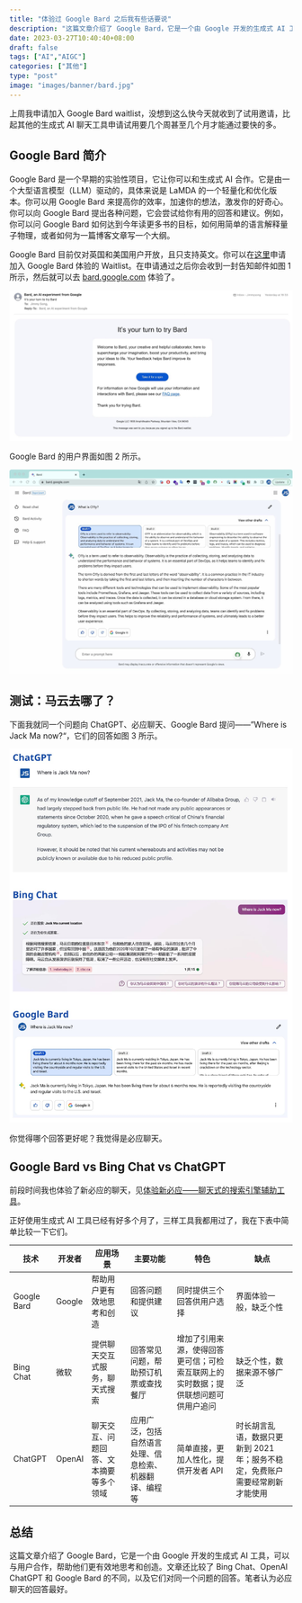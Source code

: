 ```yaml
---
title: "体验过 Google Bard 之后我有些话要说"
description: "这篇文章介绍了 Google Bard，它是一个由 Google 开发的生成式 AI 工具，可以与用户合作，帮助他们更有效地思考和创造。文章还比较了 Bing Chat、OpenAI ChatGPT 和 Google Bard 的不同，以及它们对同一个问题的回答。笔者认为必应聊天的回答最好。"
date: 2023-03-27T10:40:40+08:00
draft: false
tags: ["AI","AIGC"]
categories: ["其他"]
type: "post"
image: "images/banner/bard.jpg"
---
```


上周我申请加入 Google Bard waitlist，没想到这么快今天就收到了试用邀请，比起其他的生成式 AI 聊天工具申请试用要几个周甚至几个月才能通过要快的多。

## Google Bard 简介

Google Bard 是一个早期的实验性项目，它让你可以和生成式 AI 合作。它是由一个大型语言模型（LLM）驱动的，具体来说是 LaMDA 的一个轻量化和优化版本。你可以用 Google Bard 来提高你的效率，加速你的想法，激发你的好奇心。你可以向 Google Bard 提出各种问题，它会尝试给你有用的回答和建议。例如，你可以问 Google Bard 如何达到今年读更多书的目标，如何用简单的语言解释量子物理，或者如何为一篇博客文章写一个大纲。

Google Bard 目前仅对英国和美国用户开放，且只支持英文。你可以在[这里](https://bard.google.com/)申请加入 Google Bard 体验的 Waitlist。在申请通过之后你会收到一封告知邮件如图 1 所示，然后就可以去 [bard.google.com](https://bard.google.com/) 体验了。

![图 1：Google Bard 体验资格通过邮件](bard-email.jpg)

Google Bard 的用户界面如图 2 所示。

![图 2：Google Bard 的用户界面](bard-ui.jpg)

## 测试：马云去哪了？

下面我就同一个问题向 ChatGPT、必应聊天、Google Bard 提问——”Where is Jack Ma now?“，它们的回答如图 3 所示。

![图 3 ：“马云去哪了？”在三种工具中的回答对比](chatgpt-vs-bing-vs-bard.jpg)

你觉得哪个回答更好呢？我觉得是必应聊天。

## Google Bard vs Bing Chat vs ChatGPT

前段时间我也体验了新必应的聊天，见[体验新必应——聊天式的搜索引擎辅助工具](/blog/new-bing-chat/)。

正好使用生成式 AI 工具已经有好多个月了，三样工具我都用过了，我在下表中简单比较一下它们。

| 技术        | 开发者 | 应用场景                               | 主要功能                                               | 特色                                                         | 缺点                                                         |
| ----------- | ------ | -------------------------------------- | ------------------------------------------------------ | ------------------------------------------------------------ | ------------------------------------------------------------ |
| Google Bard | Google | 帮助用户更有效地思考和创造             | 回答问题和提供建议                                     | 同时提供三个回答供用户选择                                   | 界面体验一般，缺乏个性                                       |
| Bing Chat   | 微软   | 提供聊天交互式服务，聊天式搜索         | 回答常见问题，帮助预订机票或查找餐厅                   | 增加了引用来源，使得回答更可信；可检索互联网上的实时数据；提供联想问题可供用户追问 | 缺乏个性，数据来源不够广泛                                   |
| ChatGPT     | OpenAI | 聊天交互、问题回答、文本摘要等多个领域 | 应用广泛，包括自然语言处理、信息检索、机器翻译、编程等 | 简单直接，更加人性化，提供开发者 API                         | 时长胡言乱语，数据只更新到 2021 年；服务不稳定，免费账户需要经常刷新才能使用 |

## 总结

这篇文章介绍了 Google Bard，它是一个由 Google 开发的生成式 AI 工具，可以与用户合作，帮助他们更有效地思考和创造。文章还比较了 Bing Chat、OpenAI ChatGPT 和 Google Bard 的不同，以及它们对同一个问题的回答。笔者认为必应聊天的回答最好。
